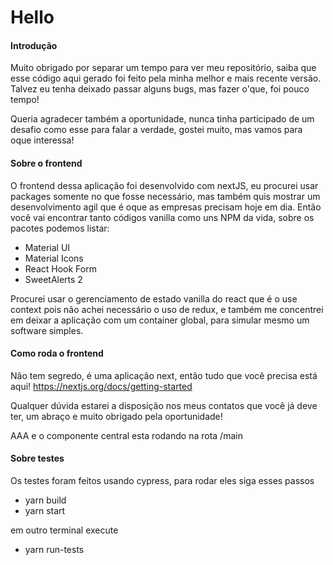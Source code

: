 # Hello 

#### Introdução


Muito obrigado por separar um tempo para ver meu repositório, saiba que esse código aqui gerado foi feito pela minha melhor e mais recente versão. Talvez eu tenha deixado passar alguns bugs, mas fazer o'que, foi pouco tempo! 

Queria agradecer também a oportunidade, nunca tinha participado de um desafio como esse para falar a verdade, gostei muito, mas vamos para oque interessa!

#### Sobre o frontend

O frontend dessa aplicação foi desenvolvido com nextJS, eu procurei usar packages somente no que fosse necessário, mas também quis mostrar um desenvolvimento agil que é oque as empresas precisam hoje em dia. Então você vai encontrar tanto códigos vanilla como uns NPM da vida, sobre os pacotes podemos listar:
 -  Material UI
 -  Material Icons
 -  React Hook Form
 -  SweetAlerts 2 

Procurei usar o gerenciamento de estado vanilla do react que é o use context pois não achei necessário o uso de redux, e também me concentrei em deixar a aplicação com um container global, para simular mesmo um software simples.

#### Como roda o frontend

Não tem segredo, é uma aplicação next, então tudo que você precisa está aqui! https://nextjs.org/docs/getting-started

Qualquer dúvida estarei a disposição nos meus contatos que você já deve ter, um abraço e muito obrigado pela oportunidade!

AAA e o componente central esta rodando na rota /main

#### Sobre testes

Os testes foram feitos usando cypress, para rodar eles siga esses passos

- yarn build
- yarn start

em outro terminal execute

- yarn run-tests
